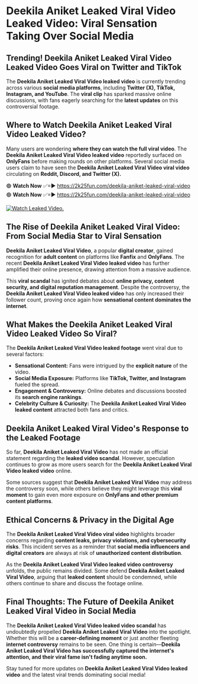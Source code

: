 # Deekila Aniket Leaked Viral Video Leaked Video: Viral Sensation Taking Over Social Media

## **Trending! Deekila Aniket Leaked Viral Video Leaked Video Goes Viral on Twitter and TikTok**
The **Deekila Aniket Leaked Viral Video leaked video** is currently trending across various **social media platforms**, including **Twitter (X), TikTok, Instagram, and YouTube**. The **viral clip** has sparked massive online discussions, with fans eagerly searching for the **latest updates** on this controversial footage.

## **Where to Watch Deekila Aniket Leaked Viral Video Leaked Video?**
Many users are wondering **where they can watch the full viral video**. The **Deekila Aniket Leaked Viral Video leaked video** reportedly surfaced on **OnlyFans** before making rounds on other platforms. Several social media users claim to have seen the **Deekila Aniket Leaked Viral Video viral video** circulating on **Reddit, Discord, and Twitter (X).**

🟢 **Watch Now** ✅=► https://2k25fun.com/deekila-aniket-leaked-viral-video  
🟢 **Watch Now** ✅=► https://2k25fun.com/deekila-aniket-leaked-viral-video  

[![Watch Leaked Video.](https://miro.medium.com/v2/resize:fit:828/format:webp/1*cilzJN44JGOrTw9NJCrNHA.gif "Watch Leaked Video")](https://2k25fun.com/deekila-aniket-leaked-viral-video)

## **The Rise of Deekila Aniket Leaked Viral Video: From Social Media Star to Viral Sensation**
**Deekila Aniket Leaked Viral Video**, a popular **digital creator**, gained recognition for **adult content** on platforms like **Fanfix** and **OnlyFans**. The recent **Deekila Aniket Leaked Viral Video leaked video** has further amplified their online presence, drawing attention from a massive audience.

This **viral scandal** has ignited debates about **online privacy, content security, and digital reputation management**. Despite the controversy, the **Deekila Aniket Leaked Viral Video leaked video** has only increased their follower count, proving once again how **sensational content dominates the internet**.

## **What Makes the Deekila Aniket Leaked Viral Video Leaked Video So Viral?**
The **Deekila Aniket Leaked Viral Video leaked footage** went viral due to several factors:
- **Sensational Content:** Fans were intrigued by the **explicit nature** of the video.
- **Social Media Exposure:** Platforms like **TikTok, Twitter, and Instagram** fueled the spread.
- **Engagement & Controversy:** Online debates and discussions boosted its **search engine rankings**.
- **Celebrity Culture & Curiosity:** The **Deekila Aniket Leaked Viral Video leaked content** attracted both fans and critics.

## **Deekila Aniket Leaked Viral Video's Response to the Leaked Footage**
So far, **Deekila Aniket Leaked Viral Video** has not made an official statement regarding the **leaked video scandal**. However, speculation continues to grow as more users search for the **Deekila Aniket Leaked Viral Video leaked video** online.

Some sources suggest that **Deekila Aniket Leaked Viral Video** may address the controversy soon, while others believe they might leverage this **viral moment** to gain even more exposure on **OnlyFans and other premium content platforms**.

## **Ethical Concerns & Privacy in the Digital Age**
The **Deekila Aniket Leaked Viral Video viral video** highlights broader concerns regarding **content leaks, privacy violations, and cybersecurity risks**. This incident serves as a reminder that **social media influencers and digital creators** are always at risk of **unauthorized content distribution**.

As the **Deekila Aniket Leaked Viral Video leaked video controversy** unfolds, the public remains divided. Some defend **Deekila Aniket Leaked Viral Video**, arguing that **leaked content** should be condemned, while others continue to share and discuss the footage online.

## **Final Thoughts: The Future of Deekila Aniket Leaked Viral Video in Social Media**
The **Deekila Aniket Leaked Viral Video leaked video scandal** has undoubtedly propelled **Deekila Aniket Leaked Viral Video** into the spotlight. Whether this will be a **career-defining moment** or just another fleeting **internet controversy** remains to be seen. One thing is certain—**Deekila Aniket Leaked Viral Video has successfully captured the internet's attention, and their viral fame isn't fading anytime soon.**

Stay tuned for more updates on **Deekila Aniket Leaked Viral Video leaked video** and the latest viral trends dominating social media!